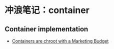 # 冲浪笔记：container 

## Container implementation

- [Containers are chroot with a Marketing Budget][i1]

  [i1]: https://earthly.dev/blog/chroot/
